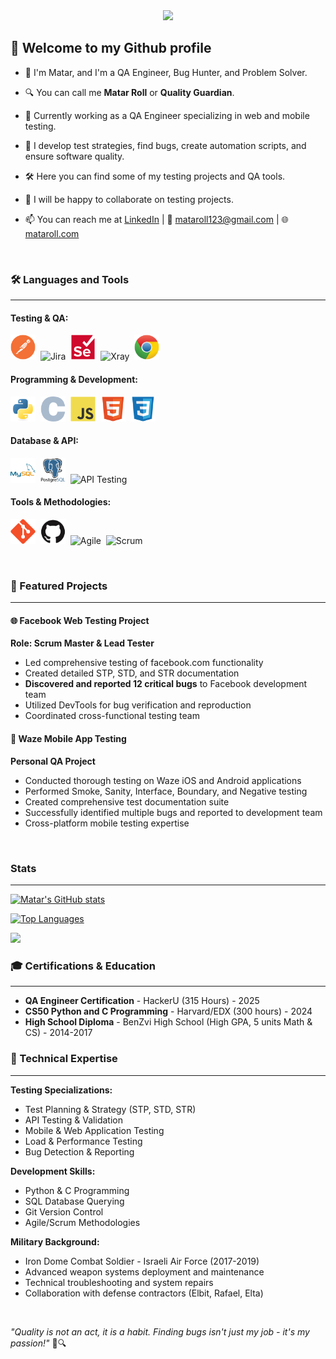 <div align="center">
  <img src="https://media.giphy.com/media/L1R1tvI9svkIWwpVYr/giphy.gif" width="400">
</div>

## 👋 Welcome to my Github profile

* 🚀 I'm Matar, and I'm a QA Engineer, Bug Hunter, and Problem Solver.

* 🔍 You can call me <b>Matar Roll</b> or <b>Quality Guardian</b>.
  
* 🎯 Currently working as a QA Engineer specializing in web and mobile testing.

* 🐛 I develop test strategies, find bugs, create automation scripts, and ensure software quality.

* 🛠️ Here you can find some of my testing projects and QA tools.

* 🤝 I will be happy to collaborate on testing projects.

* 📫 You can reach me at [LinkedIn](https://linkedin.com/in/mataroll) | 📧 mataroll123@gmail.com | 🌐 [mataroll.com](https://mataroll.com)

<br/>

### 🛠️ Languages and Tools
<hr />

#### Testing & QA:

<img src="https://github.com/devicons/devicon/blob/master/icons/postman/postman-original.svg" title="Postman" alt="Postman" width="40" height="40"/>&nbsp;
<img src="https://avatars.githubusercontent.com/u/2003804?s=280&v=4" title="Jira" alt="Jira" width="40" height="40"/>&nbsp;
<img src="https://github.com/devicons/devicon/blob/master/icons/selenium/selenium-original.svg" title="Selenium" alt="Selenium" width="40" height="40"/>&nbsp;
<img src="https://static-00.iconduck.com/assets.00/apps-xray-icon-2048x2048-6x0tg5dr.png" title="Xray" alt="Xray" width="40" height="40"/>&nbsp;
<img src="https://github.com/devicons/devicon/blob/master/icons/chrome/chrome-original.svg" title="DevTools" alt="DevTools" width="40" height="40"/>&nbsp;

#### Programming & Development:

<img src="https://github.com/devicons/devicon/blob/master/icons/python/python-original.svg" title="Python" alt="Python" width="40" height="40"/>&nbsp;
<img src="https://github.com/devicons/devicon/blob/master/icons/c/c-original.svg" title="C" alt="C" width="40" height="40"/>&nbsp;
<img src="https://github.com/devicons/devicon/blob/master/icons/javascript/javascript-original.svg" title="JavaScript" alt="JavaScript" width="40" height="40"/>&nbsp;
<img src="https://github.com/devicons/devicon/blob/master/icons/html5/html5-original.svg" title="HTML" alt="HTML" width="40" height="40"/>&nbsp;
<img src="https://github.com/devicons/devicon/blob/master/icons/css3/css3-original.svg" title="CSS" alt="CSS" width="40" height="40"/>&nbsp;

#### Database & API:

<img src="https://github.com/devicons/devicon/blob/master/icons/mysql/mysql-original-wordmark.svg" title="SQL" alt="SQL" width="40" height="40"/>&nbsp;
<img src="https://github.com/devicons/devicon/blob/master/icons/postgresql/postgresql-original-wordmark.svg" title="PostgreSQL" alt="PostgreSQL" width="40" height="40"/>&nbsp;
<img src="https://static-00.iconduck.com/assets.00/swagger-icon-1024x1024-09037v1r.png" title="API Testing" alt="API Testing" width="40" height="40"/>&nbsp;

#### Tools & Methodologies:

<img src="https://github.com/devicons/devicon/blob/master/icons/git/git-original.svg" title="Git" alt="Git" width="40" height="40"/>&nbsp;
<img src="https://github.com/devicons/devicon/blob/master/icons/github/github-original.svg" title="GitHub" alt="GitHub" width="40" height="40"/>&nbsp;
<img src="https://cdn.worldvectorlogo.com/logos/jira-1.svg" title="Agile" alt="Agile" width="40" height="40"/>&nbsp;
<img src="https://scrumorg-website-prod.s3.amazonaws.com/drupal/inline-images/2017-03/ScrumOrg-Scrum-Framework-3000x2000.png" title="Scrum" alt="Scrum" width="40" height="40"/>&nbsp;

<br>

### 🎯 Featured Projects
<hr />

#### 🌐 Facebook Web Testing Project
**Role: Scrum Master & Lead Tester**
- Led comprehensive testing of facebook.com functionality
- Created detailed STP, STD, and STR documentation
- **Discovered and reported 12 critical bugs** to Facebook development team
- Utilized DevTools for bug verification and reproduction
- Coordinated cross-functional testing team

#### 📱 Waze Mobile App Testing
**Personal QA Project**
- Conducted thorough testing on Waze iOS and Android applications  
- Performed Smoke, Sanity, Interface, Boundary, and Negative testing
- Created comprehensive test documentation suite
- Successfully identified multiple bugs and reported to development team
- Cross-platform mobile testing expertise

<br>
  
### Stats
<hr />

[![Matar's GitHub stats](https://github-readme-stats.vercel.app/api?username=mataroll&count_private=true&show_icons=true&theme=dark)](https://github.com/anuraghazra/github-readme-stats)
  
[![Top Languages](https://github-readme-stats.vercel.app/api/top-langs/?username=mataroll&layout=compact&theme=dark)](https://github.com/anuraghazra/github-readme-stats)

![](https://komarev.com/ghpvc/?username=mataroll)

### 🎓 Certifications & Education
<hr />

* **QA Engineer Certification** - HackerU (315 Hours) - 2025
* **CS50 Python and C Programming** - Harvard/EDX (300 hours) - 2024  
* **High School Diploma** - BenZvi High School (High GPA, 5 units Math & CS) - 2014-2017

### 🚀 Technical Expertise
<hr />

**Testing Specializations:**
- Test Planning & Strategy (STP, STD, STR)
- API Testing & Validation
- Mobile & Web Application Testing  
- Load & Performance Testing
- Bug Detection & Reporting

**Development Skills:**
- Python & C Programming
- SQL Database Querying
- Git Version Control
- Agile/Scrum Methodologies

**Military Background:**
- Iron Dome Combat Soldier - Israeli Air Force (2017-2019)
- Advanced weapon systems deployment and maintenance
- Technical troubleshooting and system repairs
- Collaboration with defense contractors (Elbit, Rafael, Elta)

<br/>

*"Quality is not an act, it is a habit. Finding bugs isn't just my job - it's my passion!"* 🐛🔍

<!---
mataroll/mataroll is a ✨ special ✨ repository because its `README.md` (this file) appears on your GitHub profile.
You can click the Preview link to take a look at your changes.
--->
